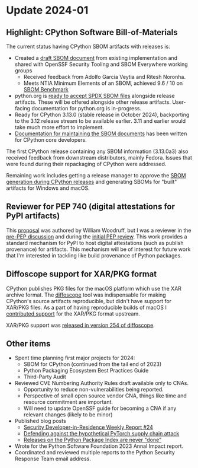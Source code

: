 # Update 2024-01

## Highlight: CPython Software Bill-of-Materials

The current status having CPython SBOM artifacts with releases is:

* Created a [draft SBOM document](https://gist.github.com/sethmlarson/103891c6cac4d41b11daab89e6c84868) from existing implementation
  and shared with OpenSSF Security Tooling and SBOM Everywhere working groups
  * Received feedback from Adolfo Garcia Veytia and Ritesh Noronha.
  * Meets NTIA Minimum Elements of an SBOM, achieved 9.6 / 10 on [SBOM Benchmark](https://sbombenchmark.dev/)
* python.org is [ready to accept SPDX SBOM files](https://github.com/python/pythondotorg/pull/2359) alongside release artifacts.
  These will be offered alongside other release artifacts. User-facing documentation for python.org
  is in-progress.
* Ready for CPython 3.13.0 (stable release in October 2024), backporting to the 3.12 release stream
  to be available earlier. 3.11 and earlier would take much more effort to implement.
* [Documentation for maintaining the SBOM documents](https://devguide.python.org/developer-workflow/sbom/) has been written for CPython core developers.

The first CPython release containing any SBOM information (3.13.0a3) also received feedback from downstream
distributors, mainly Fedora. Issues that were found during their repackaging of CPython were addressed.

Remaining work includes getting a release manager to approve the [SBOM generation during CPython releases](https://github.com/python/release-tools/pull/82)
and generating SBOMs for "built" artifacts for Windows and macOS.

## Reviewer for PEP 740 (digital attestations for PyPI artifacts)

This [proposal](https://discuss.python.org/t/pep-740-index-support-for-digital-attestations/44498) was authored by William Woodruff, but I was a reviewer in the
[pre-PEP discussion](https://discuss.python.org/t/pre-pep-exposing-trusted-publisher-provenance-on-pypi/42337) and during the [initial PEP review](https://github.com/python/peps/pull/3618).
This work provides a standard mechanism for PyPI to host digital attestations (such as publish provenance) for artifacts.
This mechanism will be of interest for future work that I'm interested in tackling like build provenance of Python packages.

## Diffoscope support for XAR/PKG format

CPython publishes PKG files for the macOS platform which use the XAR archive format.
The [diffoscope](https://diffoscope.org) tool was indispensable for making CPython's source
artifacts reproducible, but didn't have support for XAR/PKG files. As a part of having reproducible
builds of macOS I [contributed support](https://salsa.debian.org/reproducible-builds/diffoscope/-/merge_requests/134) for the XAR/PKG format upstream.

XAR/PKG support was [released in version 254 of diffoscope](https://diffoscope.org/news/diffoscope-254-released/).

## Other items

* Spent time planning first major projects for 2024:
  * SBOM for CPython (continued from the tail end of 2023)
  * Python Packaging Ecosystem Best Practices Guide
  * Third-Party Audit
* Reviewed CVE Numbering Authority Rules draft available only to CNAs.
  * Opportunity to reduce non-vulnerabilities being reported.
  * Perspective of small open source vendor CNA, things like time and resource commitment are important.
  * Will need to update OpenSSF guide for becoming a CNA if any relevant changes (likely to be minor)
* Published blog posts
  * [Security Developer-in-Residence Weekly Report #24](https://sethmlarson.dev/security-developer-in-residence-weekly-report-24)
  * [Defending against the hypothetical PyTorch supply chain attack](https://sethmlarson.dev/security-developer-in-residence-weekly-report-25)
  * [Releases on the Python Package Index are never "done"](https://sethmlarson.dev/security-developer-in-residence-weekly-report-26)
* Wrote for the Python Software Foundation 2023 Annal Impact report.
* Coordinated and reviewed multiple reports to the Python Security Response Team email address.
